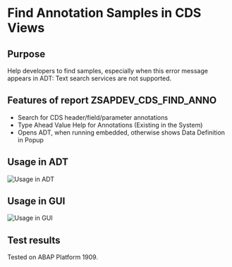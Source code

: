 # Find Annotation Samples in CDS Views

## Purpose

Help developers to find samples, especially when this error message appears in ADT: Text search services are not supported.

## Features of report ZSAPDEV_CDS_FIND_ANNO

- Search for CDS header/field/parameter annotations
- Type Ahead Value Help for Annotations (Existing in the System)
- Opens ADT, when running embedded, otherwise shows Data Definition in Popup

## Usage in ADT

![Usage in ADT](https://user-images.githubusercontent.com/20442467/197277616-bde794fd-55bb-40e5-aa75-bc55e0347ce8.gif)

## Usage in GUI

![Usage in GUI](https://user-images.githubusercontent.com/20442467/197277782-638cbe96-242a-43a2-917b-88c2fd5b836b.gif)

## Test results
Tested on ABAP Platform 1909.
